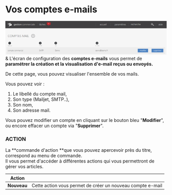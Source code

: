 #  Vos comptes e-mails


![comptes-0](images/comptes-0.png)
&
L'écran de configuration des **comptes e-mails** vous permet de **paramétrer la création et la visualisation d'e-mail reçus ou envoyés.**

De cette page, vous pouvez visualiser l'ensemble de vos mails.

Vous pouvez voir :

1.  Le libellé du compte mail,
2.  Son type (Mailjet, SMTP..),
3.  Son nom,
4.  Son adresse mail.

Vous pouvez modifier un compte en cliquant sur le bouton bleu "**Modifier**", ou encore effacer un compte via "**Supprimer**".

### ACTION

La **commande d'action **que vous pouvez apercevoir près du titre, correspond au menu de commande.  
Il vous permet d'accéder à différentes actions qui vous permettront de gérer vos articles.

|Action||
|---|---|
|**Nouveau**|Cette action vous permet de créer un nouveau compte e-mail|